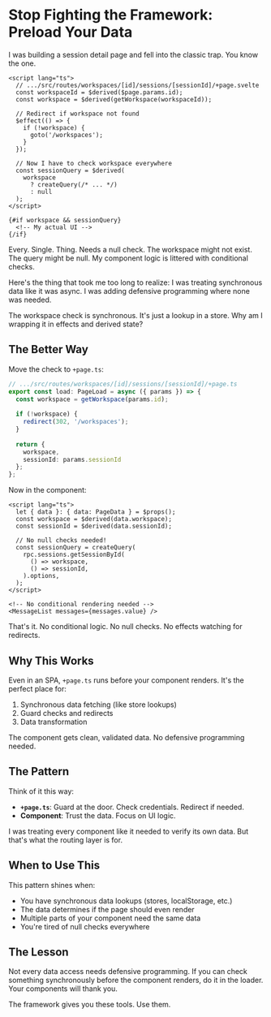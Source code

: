# Stop Fighting the Framework: Preload Your Data

I was building a session detail page and fell into the classic trap. You know the one.

```svelte
<script lang="ts">
  // .../src/routes/workspaces/[id]/sessions/[sessionId]/+page.svelte
  const workspaceId = $derived($page.params.id);
  const workspace = $derived(getWorkspace(workspaceId));
  
  // Redirect if workspace not found
  $effect(() => {
    if (!workspace) {
      goto('/workspaces');
    }
  });
  
  // Now I have to check workspace everywhere
  const sessionQuery = $derived(
    workspace
      ? createQuery(/* ... */)
      : null
  );
</script>

{#if workspace && sessionQuery}
  <!-- My actual UI -->
{/if}
```

Every. Single. Thing. Needs a null check. The workspace might not exist. The query might be null. My component logic is littered with conditional checks.

Here's the thing that took me too long to realize: I was treating synchronous data like it was async. I was adding defensive programming where none was needed.

The workspace check is synchronous. It's just a lookup in a store. Why am I wrapping it in effects and derived state?

## The Better Way

Move the check to `+page.ts`:

```typescript
// .../src/routes/workspaces/[id]/sessions/[sessionId]/+page.ts
export const load: PageLoad = async ({ params }) => {
  const workspace = getWorkspace(params.id);
  
  if (!workspace) {
    redirect(302, '/workspaces');
  }
  
  return {
    workspace,
    sessionId: params.sessionId
  };
};
```

Now in the component:

```svelte
<script lang="ts">
  let { data }: { data: PageData } = $props();
  const workspace = $derived(data.workspace);
  const sessionId = $derived(data.sessionId);
  
  // No null checks needed!
  const sessionQuery = createQuery(
    rpc.sessions.getSessionById(
      () => workspace,
      () => sessionId,
    ).options,
  );
</script>

<!-- No conditional rendering needed -->
<MessageList messages={messages.value} />
```

That's it. No conditional logic. No null checks. No effects watching for redirects.

## Why This Works

Even in an SPA, `+page.ts` runs before your component renders. It's the perfect place for:

1. Synchronous data fetching (like store lookups)
2. Guard checks and redirects
3. Data transformation

The component gets clean, validated data. No defensive programming needed.

## The Pattern

Think of it this way:

- **`+page.ts`**: Guard at the door. Check credentials. Redirect if needed.
- **Component**: Trust the data. Focus on UI logic.

I was treating every component like it needed to verify its own data. But that's what the routing layer is for.

## When to Use This

This pattern shines when:

- You have synchronous data lookups (stores, localStorage, etc.)
- The data determines if the page should even render
- Multiple parts of your component need the same data
- You're tired of null checks everywhere

## The Lesson

Not every data access needs defensive programming. If you can check something synchronously before the component renders, do it in the loader. Your components will thank you.

The framework gives you these tools. Use them.
